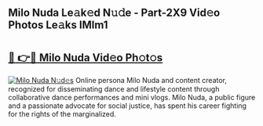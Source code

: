 ## Milo Nuda Le𝚊k𝚎d N𝚞𝚍e - Part-2X9 Vid𝚎o Photos Le𝚊ks lMlm1

# <h2><a href="http://fbdi8bx.evod.top/?m=Milo+Nuda">🔗 👉🔴 Milo Nuda Vid𝚎o Ph𝚘t𝚘s</a></h2>

[![Milo Nuda N𝚞d𝚎s](https://i.imgur.com/8V9OHl7.gif)](http://fbdi8bx.evod.top/?m=Milo+Nuda)
Online persona Milo Nuda and content creator, recognized for disseminating dance and lifestyle content through collaborative dance performances and mini vlogs. Milo Nuda, a public figure and a passionate advocate for social justice, has spent his career fighting for the rights of the marginalized. 
